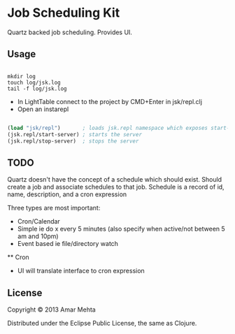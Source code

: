 # Job Scheduling Kit
Quartz backed job scheduling.
Provides UI.

## Usage

```shell

mkdir log
touch log/jsk.log
tail -f log/jsk.log

```

* In LightTable connect to the project by CMD+Enter in jsk/repl.clj
* Open an instarepl

```clojure

(load "jsk/repl")       ; loads jsk.repl namespace which exposes start-server and stop-server fns
(jsk.repl/start-server) ; starts the server
(jsk.repl/stop-server)  ; stops the server

```

## TODO
Quartz doesn't have the concept of a schedule which should exist.
Should create a job and associate schedules to that job.  Schedule is a
record of id, name, description, and a cron expression

Three types are most important:
* Cron/Calendar
* Simple ie do x every 5 minutes
   (also specify when active/not between 5 am and 10pm)
* Event based ie file/directory watch


** Cron
- UI will translate interface to cron expression




## License

Copyright © 2013 Amar Mehta

Distributed under the Eclipse Public License, the same as Clojure.
